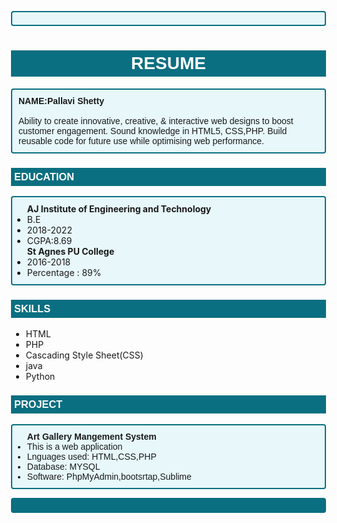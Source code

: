 
<!DOCTYPE html>
<head>
     <title>BIBLIOGRAPHY</title>
<style>
 body{
    margin:0px 70px 0px 70px;
}
h1{
color: white;
background-color:rgb(10, 111, 129);
text-align: center;
padding: 5px;
font-family:Arial, Helvetica, sans-serif
}
p{
    padding: 10px;
    border: 2px solid rgb(10, 111, 129);
    border-radius: 4px;
    background-color:rgb(231, 247, 250);
    font-family:Arial, Helvetica, sans-serif
}
 h3{
    color: white;
    background-color:rgb(10, 111, 129);
    text-align: left;
    padding: 5px;
    border-left: 10px;
    font-family:Arial, Helvetica, sans-serif
}
 .education ul  {
    border: 2px solid rgb(10, 111, 129);
    border-radius: 4px;
    padding-top: 10px ;
    padding-bottom: 10px;
    background-color:rgb(231, 247, 250);
    font-family:Arial, Helvetica, sans-serif

}

.skills ul {
    border: 2px solid rgb(10, 111, 129);
    border-radius: 4px;
    padding-top: 10px ;
    padding-bottom: 10px;
    background-color:rgb(231, 247, 250);
  
  font-family:Arial, Helvetica, sans-serif

}
.project ul {
    border: 2px solid rgb(10, 111, 129);
    border-radius: 4px;
    padding-top: 10px ;
    padding-bottom: 10px;
    background-color:rgb(231, 247, 250);
    font-family:Arial, Helvetica, sans-serif
}
footer{
    
background-color:rgb(10, 111, 129);

}
</style>
  
</head>
<body>
    <h1>RESUME</h1>
    
 <p><b>NAME:Pallavi Shetty</b><br><br>
        Ability to create innovative, creative, & interactive web designs to boost customer engagement. Sound knowledge in HTML5, CSS,PHP. Build reusable code for future use while optimising web performance. </p>

  <div class="education">
        <h3>EDUCATION</h3>
        <ul>
           <b>  AJ Institute of Engineering and Technology</b>
           <li>B.E</li>
           <li>2018-2022</li>
           <li>CGPA:8.69</li>
           <b>St Agnes PU College </b>
           <li>2016-2018</li>
           <li>Percentage : 89% </li>  
            
   </ul>
           
  </div>
    <div class="skills">
        <h3>SKILLS</h3>
        <ul>
            <li>HTML</li>
            <li>PHP</li>
            <li>Cascading Style Sheet(CSS)</li>
            <li>java</li>
            <li>Python</li>
        </ul>
    </div>
    <div class="project">
        <h3>PROJECT</h3>
    <ul>
        <b> Art Gallery Mangement System</b>
        <li>This is a web application</li>
        <li>Lnguages used: HTML,CSS,PHP</li>
        <li>Database: MYSQL</li>
        <li>Software: PhpMyAdmin,bootsrtap,Sublime</li>
    </ul>
    </div> 
    
 <footer>
        <p style="background-color: rgb(10, 111, 129);"></p>
      </footer>
 
</body>   
</html>
